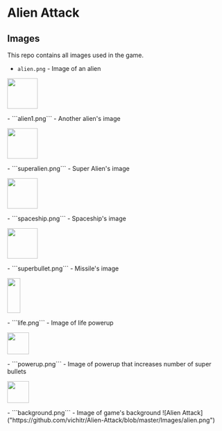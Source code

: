 # Alien Attack
## Images
This repo contains all images used in the game.

- ```alien.png``` - Image of an alien
<p align="left" >
<img src="https://github.com/vichitr/Alien-Attack/blob/master/Images/alien.png" width="70" height="70" />
</p>
- ```alien1.png``` - Another alien's image
<p align="left" >
<img src="https://github.com/vichitr/Alien-Attack/blob/master/Images/alien1.png" width="70" height="70" />
</p>
- ```superalien.png``` - Super Alien's image
<p align="left" >
<img src="https://github.com/vichitr/Alien-Attack/blob/master/Images/superalien.png" width="70" height="70" />
</p>
- ```spaceship.png``` - Spaceship's image
<p align="left" >
<img src="https://github.com/vichitr/Alien-Attack/blob/master/Images/spaceship.png" width="70" height="70" />
</p>
- ```superbullet.png``` - Missile's image
<p align="left" >
<img src="https://github.com/vichitr/Alien-Attack/blob/master/Images/superbullet.png" width="30" height="80" />
</p>
- ```life.png``` - Image of life powerup
<p align="left" >
<img src="https://github.com/vichitr/Alien-Attack/blob/master/Images/life.png" width="50" height="50" />
</p>
- ```powerup.png``` - Image of powerup that increases number of super bullets
<p align="left" >
<img src="https://github.com/vichitr/Alien-Attack/blob/master/Images/powerup.png" width="50" height="50" />
</p>
- ```background.png``` - Image of game's background
![Alien Attack]("https://github.com/vichitr/Alien-Attack/blob/master/Images/alien.png")
